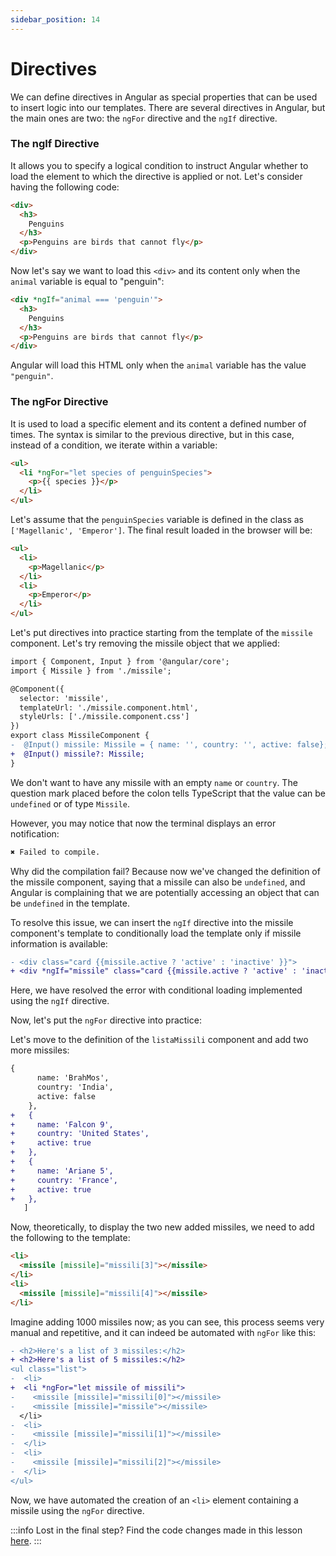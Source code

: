 ```yaml
---
sidebar_position: 14
---
```


# Directives

We can define directives in Angular as special properties that can be used to insert logic into our templates. There are several directives in Angular, but the main ones are two: the `ngFor` directive and the `ngIf` directive.

### The ngIf Directive

It allows you to specify a logical condition to instruct Angular whether to load the element to which the directive is applied or not. Let's consider having the following code:

```html
<div>
  <h3>
    Penguins
  </h3>
  <p>Penguins are birds that cannot fly</p>
</div>
```

Now let's say we want to load this `<div>` and its content only when the `animal` variable is equal to "penguin":

```html
<div *ngIf="animal === 'penguin'">
  <h3>
    Penguins
  </h3>
  <p>Penguins are birds that cannot fly</p>
</div>
```

Angular will load this HTML only when the `animal` variable has the value `"penguin"`.

### The ngFor Directive

It is used to load a specific element and its content a defined number of times. The syntax is similar to the previous directive, but in this case, instead of a condition, we iterate within a variable:

```html
<ul>
  <li *ngFor="let species of penguinSpecies">
    <p>{{ species }}</p>
  </li>
</ul>
```

Let's assume that the `penguinSpecies` variable is defined in the class as `['Magellanic', 'Emperor']`. The final result loaded in the browser will be:

```html
<ul>
  <li>
    <p>Magellanic</p>
  </li>
  <li>
    <p>Emperor</p>
  </li>
</ul>
```

Let's put directives into practice starting from the template of the `missile` component. Let's try removing the missile object that we applied:

```diff title="missile.component.ts"
import { Component, Input } from '@angular/core';
import { Missile } from './missile';

@Component({
  selector: 'missile',
  templateUrl: './missile.component.html',
  styleUrls: ['./missile.component.css']
})
export class MissileComponent {
-  @Input() missile: Missile = { name: '', country: '', active: false}; 
+  @Input() missile?: Missile; 
}
```

We don't want to have any missile with an empty `name` or `country`. The question mark placed before the colon tells TypeScript that the value can be `undefined` or of type `Missile`.

However, you may notice that now the terminal displays an error notification:

```bash
✖ Failed to compile.
```

Why did the compilation fail? Because now we've changed the definition of the missile component, saying that a missile can also be `undefined`, and Angular is complaining that we are potentially accessing an object that can be `undefined` in the template.

To resolve this issue, we can insert the `ngIf` directive into the missile component's template to conditionally load the template only if missile information is available:

```diff title="missile.component.html"
- <div class="card {{missile.active ? 'active' : 'inactive' }}">
+ <div *ngIf="missile" class="card {{missile.active ? 'active' : 'inactive' }}">
```

Here, we have resolved the error with conditional loading implemented using the `ngIf` directive.

Now, let's put the `ngFor` directive into practice:

Let's move to the definition of the `listaMissili` component and add two more missiles:

```diff title="lista-missili.component.ts"
{
      name: 'BrahMos',
      country: 'India',
      active: false
    },
+   {
+     name: 'Falcon 9',
+     country: 'United States',
+     active: true
+   },
+   {
+     name: 'Ariane 5',
+     country: 'France',
+     active: true
+   },
   ]
```

Now, theoretically, to display the two new added missiles, we need to add the following to the template:

```html
<li>
  <missile [missile]="missili[3]"></missile>
</li>
<li>
  <missile [missile]="missili[4]"></missile>
</li>
```

Imagine adding 1000 missiles now; as you can see, this process seems very manual and repetitive, and it can indeed be automated with `ngFor` like this:

```diff title="lista-missili.component.html"
- <h2>Here's a list of 3 missiles:</h2>
+ <h2>Here's a list of 5 missiles:</h2>
<ul class="list">
-  <li>
+  <li *ngFor="let missile of missili">
-    <missile [missile]="missili[0]"></missile>
-    <missile [missile]="missile"></missile>
  </li>
-  <li>
-    <missile [missile]="missili[1]"></missile>
-  </li>
-  <li>
-    <missile [missile]="missili[2]"></missile>
-  </li>
</ul>
```

Now, we have automated the creation of an `<li>` element containing a missile using the `ngFor` directive.

:::info
Lost in the final step? Find the code changes made in this lesson [here](https://github.com/lucatardi/spazio/commit/a1af00aebd17812d3a5c24a1f7645fc6a46e9781?diff=split).
:::